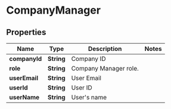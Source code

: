 

# CompanyManager


## Properties

| Name | Type | Description | Notes |
|------------ | ------------- | ------------- | -------------|
|**companyId** | **String** | Company ID |  |
|**role** | **String** | Company Manager role. |  |
|**userEmail** | **String** | User Email |  |
|**userId** | **String** | User ID |  |
|**userName** | **String** | User&#39;s name |  |



